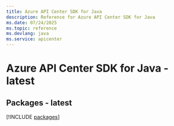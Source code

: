 ```yaml
---
title: Azure API Center SDK for Java
description: Reference for Azure API Center SDK for Java
ms.date: 07/24/2025
ms.topic: reference
ms.devlang: java
ms.service: apicenter
---
```

# Azure API Center SDK for Java - latest
## Packages - latest
[!INCLUDE [packages](api-center-index.md)]